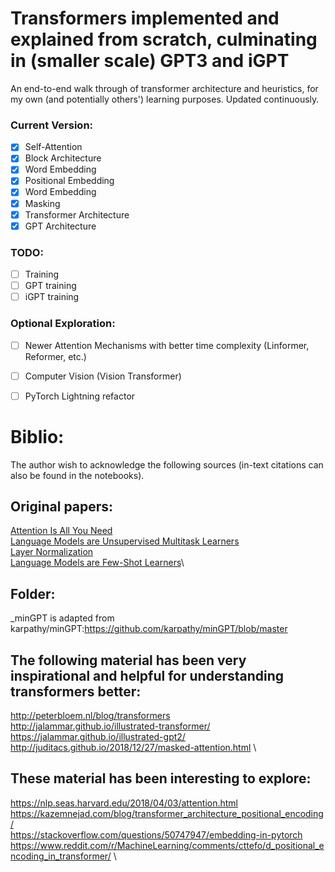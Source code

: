 # Transformers implemented and explained from scratch, culminating in (smaller scale) GPT3 and iGPT

An end-to-end walk through of transformer architecture and heuristics, for my own (and potentially others') learning purposes. Updated continuously. 

### Current Version:

- [x] Self-Attention
- [x] Block Architecture
- [x] Word Embedding
- [x] Positional Embedding
- [x] Word Embedding
- [x] Masking 
- [x] Transformer Architecture
- [x] GPT Architecture

### TODO:

- [ ] Training
- [ ] GPT training
- [ ] iGPT training

### Optional Exploration:

- [ ] Newer Attention Mechanisms with better time complexity (Linformer, Reformer, etc.)
- [ ] Computer Vision (Vision Transformer)
- [ ] PyTorch Lightning refactor


# Biblio:
The author wish to acknowledge the following sources (in-text citations can also be found in the notebooks).

## Original papers:
[Attention Is All You Need](https://arxiv.org/abs/1706.03762) \
[Language Models are Unsupervised Multitask Learners](https://d4mucfpksywv.cloudfront.net/better-language-models/language_models_are_unsupervised_multitask_learners.pdf)\
[Layer Normalization](https://arxiv.org/abs/1607.06450) \
[Language Models are Few-Shot Learners](https://arxiv.org/abs/2005.14165)\



## Folder:
_minGPT is adapted from  \
karpathy/minGPT:https://github.com/karpathy/minGPT/blob/master  


## The following material has been very inspirational and helpful for understanding transformers better:
http://peterbloem.nl/blog/transformers  \
http://jalammar.github.io/illustrated-transformer/  \
https://jalammar.github.io/illustrated-gpt2/ \
http://juditacs.github.io/2018/12/27/masked-attention.html   \

## These material has been interesting to explore:
https://nlp.seas.harvard.edu/2018/04/03/attention.html   \
https://kazemnejad.com/blog/transformer_architecture_positional_encoding/   \
https://stackoverflow.com/questions/50747947/embedding-in-pytorch   \
https://www.reddit.com/r/MachineLearning/comments/cttefo/d_positional_encoding_in_transformer/   \

